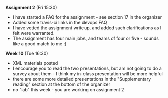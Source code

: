**Assignment 2** (Fri 15:30)
- I have started a FAQ for the assignment - see section 17 in the organizer
- Added some travis-ci links in the devops FAQ
- I have vetted the assignment writeup, and added such
clarifications as I felt were warranted.
- The assignment has four main jobs, and teams of four or five -
sounds like a good match to me :)

**Week 10** (Tue 16:30)
- XML materials posted
- I encourage you to read the two presentations, but am not
going to do a survey about them - I think my in-class
presentation will be more helpful
- there are some more detailed presentations in the 
"Supplementary reading" section at the bottom of the organizer
- no "lab" this week - you are working on assignment 2
